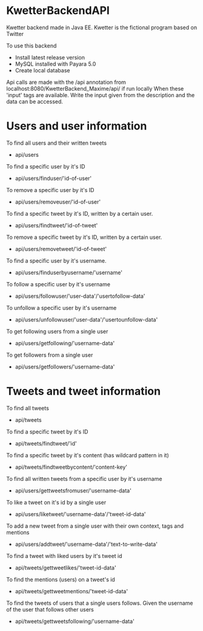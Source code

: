 # KwetterBackendAPI
Kwetter backend made in Java EE. Kwetter is the fictional program based on Twitter

To use this backend
- Install latest release version
- MySQL installed with Payara 5.0
- Create local database

Api calls are made with the /api annotation from localhost:8080/KwetterBackend_Maxime/api/ if run locally
When these 'input' tags are available. Write the input given from the description and the data can be accessed.

# Users and user information
To find all users and their written tweets
- api/users

To find a specific user by it's ID
- api/users/finduser/'id-of-user'

To remove a specific user by it's ID
- api/users/removeuser/'id-of-user'

To find a specific tweet by it's ID, written by a certain user.
- api/users/findtweet/'id-of-tweet'

To remove a specific tweet by it's ID, written by a certain user.
- api/users/removetweet/'id-of-tweet'

To find a specific user by it's username.
- api/users/finduserbyusername/'username'
  
To follow a specific user by it's username
- api/users/followuser/'user-data'/'usertofollow-data'

To unfollow a specific user by it's username
- api/users/unfollowuser/'user-data'/'usertounfollow-data'

To get following users from a single user
- api/users/getfollowing/'username-data'

To get followers from a single user
- api/users/getfollowers/'username-data'

# Tweets and tweet information
To find all tweets
- api/tweets

To find a specific tweet by it's ID
- api/tweets/findtweet/'id'
  
To find a specific tweet by it's content (has wildcard pattern in it)
- api/tweets/findtweetbycontent/'content-key'

To find all written tweets from a specific user by it's username
- api/users/gettweetsfromuser/'username-data'

To like a tweet on it's id by a single user
- api/users/liketweet/'username-data'/'tweet-id-data'

To add a new tweet from a single user with their own context, tags and mentions
- api/users/addtweet/'username-data'/'text-to-write-data'

To find a tweet with liked users by it's tweet id
- api/tweets/gettweetlikes/'tweet-id-data'

To find the mentions (users) on a tweet's id
- api/tweets/gettweetmentions/'tweet-id-data'

To find the tweets of users that a single users follows. Given the username of the user that follows other users
- api/tweets/gettweetsfollowing/'username-data'

